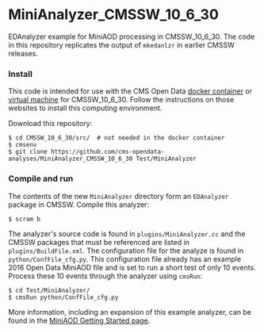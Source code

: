 # MiniAnalyzer_CMSSW_10_6_30
EDAnalyzer example for MiniAOD processing in CMSSW_10_6_30. The code in this repository replicates the output of 
`mkedanlzr` in earlier CMSSW releases. 

### Install

This code is intended for use with the CMS Open Data [docker container](https://opendata.cern.ch/docs/cms-guide-docker) or [virtual machine](https://opendata.cern.ch/docs/cms-virtual-machine-2016-2018) for CMSSW_10_6_30. Follow the instructions on those websites to install this computing environment. 

Download this repository: 

```
$ cd CMSSW_10_6_30/src/  # not needed in the docker container
$ cmsenv
$ git clone https://github.com/cms-opendata-analyses/MiniAnalyzer_CMSSW_10_6_30 Test/MiniAnalyzer
```

### Compile and run

The contents of the new `MiniAnalyzer` directory form an `EDAnalyzer` package in CMSSW. Compile this analyzer:

```
$ scram b
```

The analyzer's source code is found in `plugins/MiniAnalyzer.cc` and the CMSSW packages that must be referenced are listed in `plugins/BuildFile.xml`.
The configuration file for the analyze is found in `python/ConfFile_cfg.py`. This configuration file already has an example 2016 Open Data MiniAOD file
and is set to run a short test of only 10 events. Process these 10 events through the analyzer using `cmsRun`:

```
$ cd Test/MiniAnalyzer/
$ cmsRun python/ConfFile_cfg.py
```

More information, including an expansion of this example analyzer, can be found in the [MiniAOD Getting Started page](https://opendata.cern.ch/docs/cms-getting-started-miniaod).
